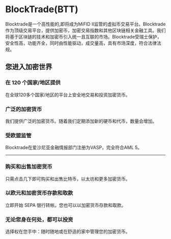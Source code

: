 # 

# BlockTrade(BTT)

Blocktrade是一个高性能的,即将成为MiFID II监管的虚拟币交易平台。Blocktrade作为顶级交易平台，提供加密币，加密交易指数和其他区块链相关金融工具。我们将基于区块链的技术和加密币引入统一且互联的市场。Blocktrade受瑞士保护，安全性高，功能齐全，同时由性能驱动，成交量高，具有市场深度，符合法律法规。

## 您进入加密世界

### 在 120 个国家/地区提供

在全球120多个国家/地区的平台上安全地交易和投资加密货币。

### 广泛的加密货币

我们提供广泛的加密货币。随着我们定期添加新的硬币和代币，数量会增加。

### 受欧盟监管

Blocktrade在爱沙尼亚金融情报部门注册为VASP，完全符合AML 5。

---

### 购买和出售加密货币

只需点击几下即可购买和出售比特币，以太坊和更多加密货币。

### 以欧元和加密货币存款和取款

立即开始 SEPA 银行转帐。您也可以以加密货币存款和取款。

### 无论您身在何处，都可以投资

选择权在您手中：随时随地或在舒适的家中管理您的加密货币。

